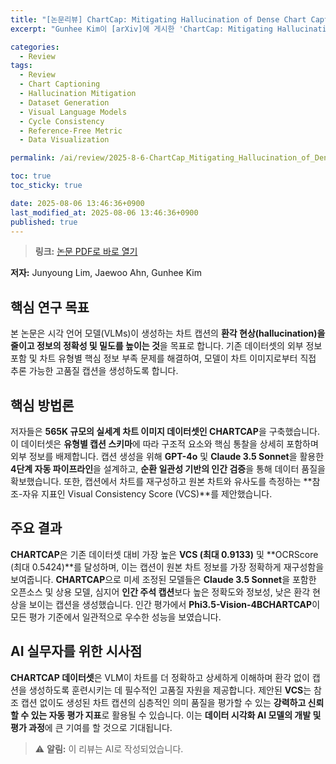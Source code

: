 ```yaml
---
title: "[논문리뷰] ChartCap: Mitigating Hallucination of Dense Chart Captioning"
excerpt: "Gunhee Kim이 [arXiv]에 게시한 'ChartCap: Mitigating Hallucination of Dense Chart Captioning' 논문에 대한 자세한 리뷰입니다."

categories:
  - Review
tags:
  - Review
  - Chart Captioning
  - Hallucination Mitigation
  - Dataset Generation
  - Visual Language Models
  - Cycle Consistency
  - Reference-Free Metric
  - Data Visualization

permalink: /ai/review/2025-8-6-ChartCap_Mitigating_Hallucination_of_Dense_Chart_Captioning/

toc: true
toc_sticky: true

date: 2025-08-06 13:46:36+0900
last_modified_at: 2025-08-06 13:46:36+0900
published: true
---
```

> **링크:** [논문 PDF로 바로 열기](https://arxiv.org/abs/2508.03164)

**저자:** Junyoung Lim, Jaewoo Ahn, Gunhee Kim



## 핵심 연구 목표
본 논문은 시각 언어 모델(VLMs)이 생성하는 차트 캡션의 **환각 현상(hallucination)을 줄이고 정보의 정확성 및 밀도를 높이는 것**을 목표로 합니다. 기존 데이터셋의 외부 정보 포함 및 차트 유형별 핵심 정보 부족 문제를 해결하여, 모델이 차트 이미지로부터 직접 추론 가능한 고품질 캡션을 생성하도록 합니다.

## 핵심 방법론
저자들은 **565K 규모의 실세계 차트 이미지 데이터셋인 CHARTCAP**을 구축했습니다. 이 데이터셋은 **유형별 캡션 스키마**에 따라 구조적 요소와 핵심 통찰을 상세히 포함하며 외부 정보를 배제합니다. 캡션 생성을 위해 **GPT-4o** 및 **Claude 3.5 Sonnet**을 활용한 **4단계 자동 파이프라인**을 설계하고, **순환 일관성 기반의 인간 검증**을 통해 데이터 품질을 확보했습니다. 또한, 캡션에서 차트를 재구성하고 원본 차트와 유사도를 측정하는 **참조-자유 지표인 Visual Consistency Score (VCS)**를 제안했습니다.

## 주요 결과
**CHARTCAP**은 기존 데이터셋 대비 가장 높은 **VCS (최대 0.9133)** 및 **OCRScore (최대 0.5424)**를 달성하며, 이는 캡션이 원본 차트 정보를 가장 정확하게 재구성함을 보여줍니다. **CHARTCAP**으로 미세 조정된 모델들은 **Claude 3.5 Sonnet**을 포함한 오픈소스 및 상용 모델, 심지어 **인간 주석 캡션**보다 높은 정확도와 정보성, 낮은 환각 현상을 보이는 캡션을 생성했습니다. 인간 평가에서 **Phi3.5-Vision-4BCHARTCAP**이 모든 평가 기준에서 일관적으로 우수한 성능을 보였습니다.

## AI 실무자를 위한 시사점
**CHARTCAP 데이터셋**은 VLM이 차트를 더 정확하고 상세하게 이해하며 환각 없이 캡션을 생성하도록 훈련시키는 데 필수적인 고품질 자원을 제공합니다. 제안된 **VCS**는 참조 캡션 없이도 생성된 차트 캡션의 심층적인 의미 품질을 평가할 수 있는 **강력하고 신뢰할 수 있는 자동 평가 지표**로 활용될 수 있습니다. 이는 **데이터 시각화 AI 모델의 개발 및 평가 과정**에 큰 기여를 할 것으로 기대됩니다.

> ⚠️ **알림:** 이 리뷰는 AI로 작성되었습니다.